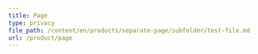 ```yaml
---
title: Page
type: privacy
file_path: /content/en/products/separate-page/subfolder/test-file.md
url: /product/page
---
```

